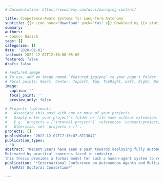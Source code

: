 ```yaml
---
# Documentation: https://wowchemy.com/docs/managing-content/

title: Competence-Aware Systems for Long-Term Autonomy
subtitle: {{< icon name="download" pack="fas" >}} Download my {{< staticref "uploads/resume.pdf" "newtab" >}}resumé{{< /staticref >}}.
summary: ''
authors:
- Connor Basich
tags: []
categories: []
date: '2020-01-01'
lastmod: 2022-12-02T12:16:08-05:00
featured: false
draft: false

# Featured image
# To use, add an image named `featured.jpg/png` to your page's folder.
# Focal points: Smart, Center, TopLeft, Top, TopRight, Left, Right, BottomLeft, Bottom, BottomRight.
image:
  caption: ''
  focal_point: ''
  preview_only: false

# Projects (optional).
#   Associate this post with one or more of your projects.
#   Simply enter your project's folder or file name without extension.
#   E.g. `projects = ["internal-project"]` references `content/project/deep-learning/index.md`.
#   Otherwise, set `projects = []`.
projects: []
publishDate: '2022-12-02T17:16:07.871364Z'
publication_types:
- '0'
abstract: "Recent years have seen a push towards deploying fully autonomous robots in large, complex domains such as autonomous driving, space exploration, and service robots. However, legal, ethical, or technical constraints have limited the extent of these systems' employable autonomy. In order to successfully achieve their intended goals, these systems must utilize assistance from humans to compensate for their limitations. For such systems to be successful over the course of a long-term deployment, they must both be cognizant of their own competence and have the ability to improve this competence over time in a safe way. 
Motivated by practical concerns faced in industry, 
this thesis provides a formal model for such a human-agent system to reason about its own competence and aims in future work to provide effective ways of safely improving the competence of the system over the course of its deployment."
publication: '*International Conference on Autonomous Agents and MultiAgent Systems
  (AAMAS) Doctoral Consortium*'

---
```

